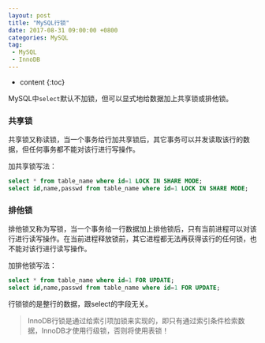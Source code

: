 ```yaml
---
layout: post
title: "MySQL行锁"
date: 2017-08-31 09:00:00 +0800 
categories: MySQL
tag:
 - MySQL
 - InnoDB
---
```

* content
{:toc}

MySQL中`select`默认不加锁，但可以显式地给数据加上共享锁或排他锁。

### 共享锁

共享锁又称读锁，当一个事务给行加共享锁后，其它事务可以并发读取该行的数据，但任何事务都不能对该行进行写操作。

加共享锁写法：

``` SQL
select * from table_name where id=1 LOCK IN SHARE MODE;
select id,name,passwd from table_name where id=1 LOCK IN SHARE MODE;
```


### 排他锁

排他锁又称为写锁，当一个事务给一行数据加上排他锁后，只有当前进程可以对该行进行读写操作。在当前进程释放锁前，其它进程都无法再获得该行的任何锁，也不能对该行进行读写操作。

加排他锁写法：

``` SQL
select * from table_name where id=1 FOR UPDATE;
select id,name,passwd from table_name where id=1 FOR UPDATE;
```


行锁锁的是整行的数据，跟select的字段无关。

> InnoDB行锁是通过给索引项加锁来实现的，即只有通过索引条件检索数据，InnoDB才使用行级锁，否则将使用表锁！

